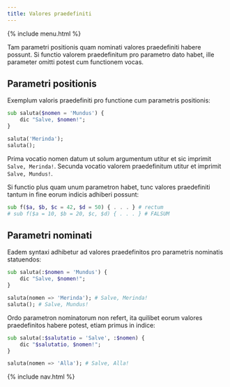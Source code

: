 ```yaml
---
title: Valores praedefiniti
---
```


{% include menu.html %}

Tam parametri positionis quam nominati valores praedefiniti habere possunt. Si functio valorem praedefinitum pro parametro dato habet, ille parameter omitti potest cum functionem vocas.

## Parametri positionis

Exemplum valoris praedefiniti pro functione cum parametris positionis:

```raku
sub saluta($nomen = 'Mundus') {
    dic "Salve, $nomen!";
}

saluta('Merinda');
saluta();
```

Prima vocatio nomen datum ut solum argumentum utitur et sic imprimit `Salve, Merinda!`. Secunda vocatio valorem praedefinitum utitur et imprimit `Salve, Mundus!`.

Si functio plus quam unum parametron habet, tunc valores praedefiniti tantum in fine eorum indicis adhiberi possunt:

```raku
sub f($a, $b, $c = 42, $d = 50) { . . . } # rectum
# sub f($a = 10, $b = 20, $c, $d) { . . . } # FALSUM
```

## Parametri nominati

Eadem syntaxi adhibetur ad valores praedefinitos pro parametris nominatis statuendos:

```raku
sub saluta(:$nomen = 'Mundus') {
    dic "Salve, $nomen!";
}

saluta(nomen => 'Merinda'); # Salve, Merinda!
saluta(); # Salve, Mundus!
```

Ordo parametron nominatorum non refert, ita quilibet eorum valores praedefinitos habere potest, etiam primus in indice:

```raku
sub saluta(:$salutatio = 'Salve', :$nomen) {
    dic "$salutatio, $nomen!";
}

saluta(nomen => 'Alla'); # Salve, Alla!
```

{% include nav.html %}